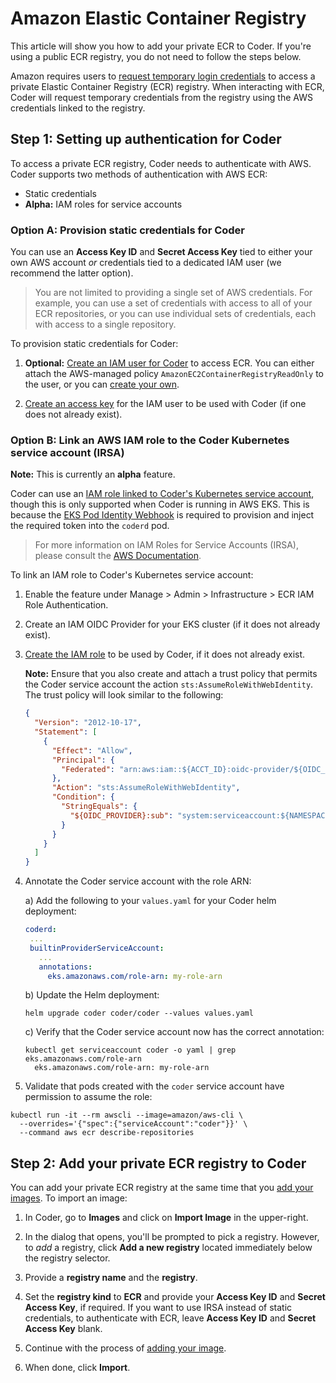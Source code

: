 # Amazon Elastic Container Registry

This article will show you how to add your private ECR to Coder. If you're using
a public ECR registry, you do not need to follow the steps below.

Amazon requires users to
[request temporary login credentials](https://docs.aws.amazon.com/AmazonECR/latest/userguide/registry_auth.html)
to access a private Elastic Container Registry (ECR) registry. When interacting
with ECR, Coder will request temporary credentials from the registry using the
AWS credentials linked to the registry.

## Step 1: Setting up authentication for Coder

To access a private ECR registry, Coder needs to authenticate with AWS. Coder
supports two methods of authentication with AWS ECR:

- Static credentials
- **Alpha:** IAM roles for service accounts

### Option A: Provision static credentials for Coder

You can use an **Access Key ID** and **Secret Access Key** tied to either your
own AWS account _or_ credentials tied to a dedicated IAM user (we recommend the
latter option).

> You are not limited to providing a single set of AWS credentials. For example,
> you can use a set of credentials with access to all of your ECR repositories,
> or you can use individual sets of credentials, each with access to a single
> repository.

To provision static credentials for Coder:

1. **Optional:**
   [Create an IAM user for Coder](https://docs.aws.amazon.com/IAM/latest/UserGuide/id_users_create.html)
   to access ECR. You can either attach the AWS-managed policy
   `AmazonEC2ContainerRegistryReadOnly` to the user, or you can
   [create your own](https://docs.aws.amazon.com/AmazonECR/latest/userguide/repository-policy-examples.html).

1. [Create an access key](https://docs.aws.amazon.com/IAM/latest/UserGuide/id_credentials_access-keys.html)
   for the IAM user to be used with Coder (if one does not already exist).

### Option B: Link an AWS IAM role to the Coder Kubernetes service account (IRSA)

**Note:** This is currently an **alpha** feature.

Coder can use an
[IAM role linked to Coder's Kubernetes service account](https://aws.amazon.com/blogs/opensource/introducing-fine-grained-iam-roles-service-accounts/),
though this is only supported when Coder is running in AWS EKS. This is because
the
[EKS Pod Identity Webhook](https://github.com/aws/amazon-eks-pod-identity-webhook/)
is required to provision and inject the required token into the `coderd` pod.

> For more information on IAM Roles for Service Accounts (IRSA), please consult
> the
> [AWS Documentation](https://docs.aws.amazon.com/eks/latest/userguide/iam-roles-for-service-accounts.html).

To link an IAM role to Coder's Kubernetes service account:

1. Enable the feature under Manage > Admin > Infrastructure > ECR IAM Role
   Authentication.

1. Create an IAM OIDC Provider for your EKS cluster (if it does not already
   exist).

1. [Create the IAM role](https://docs.aws.amazon.com/eks/latest/userguide/create-service-account-iam-policy-and-role.html#create-service-account-iam-role)
   to be used by Coder, if it does not already exist.

   **Note:** Ensure that you also create and attach a trust policy that permits
   the Coder service account the action `sts:AssumeRoleWithWebIdentity`. The
   trust policy will look similar to the following:

   ```json
   {
     "Version": "2012-10-17",
     "Statement": [
       {
         "Effect": "Allow",
         "Principal": {
           "Federated": "arn:aws:iam::${ACCT_ID}:oidc-provider/${OIDC_PROVIDER}"
         },
         "Action": "sts:AssumeRoleWithWebIdentity",
         "Condition": {
           "StringEquals": {
             "${OIDC_PROVIDER}:sub": "system:serviceaccount:${NAMESPACE}:${SERVICE_ACCOUNT}"
           }
         }
       }
     ]
   }
   ```

1. Annotate the Coder service account with the role ARN:

   a) Add the following to your `values.yaml` for your Coder helm deployment:

   ```yaml
   coderd:
    ...
    builtinProviderServiceAccount:
      ...
      annotations:
        eks.amazonaws.com/role-arn: my-role-arn
   ```

   b) Update the Helm deployment:

   ```shell
   helm upgrade coder coder/coder --values values.yaml
   ```

   c) Verify that the Coder service account now has the correct annotation:

   ```shell
   kubectl get serviceaccount coder -o yaml | grep eks.amazonaws.com/role-arn
     eks.amazonaws.com/role-arn: my-role-arn
   ```

1. Validate that pods created with the `coder` service account have permission
   to assume the role:

```shell
kubectl run -it --rm awscli --image=amazon/aws-cli \
  --overrides='{"spec":{"serviceAccount":"coder"}}' \
  --command aws ecr describe-repositories
```

## Step 2: Add your private ECR registry to Coder

You can add your private ECR registry at the same time that you
[add your images](../../images/index.md). To import an image:

1. In Coder, go to **Images** and click on **Import Image** in the upper-right.

1. In the dialog that opens, you'll be prompted to pick a registry. However, to
   _add_ a registry, click **Add a new registry** located immediately below the
   registry selector.

1. Provide a **registry name** and the **registry**.

1. Set the **registry kind** to **ECR** and provide your **Access Key ID** and
   **Secret Access Key**, if required. If you want to use IRSA instead of static
   credentials, to authenticate with ECR, leave **Access Key ID** and **Secret
   Access Key** blank.

1. Continue with the process of [adding your image](../../images/index.md).

1. When done, click **Import**.
